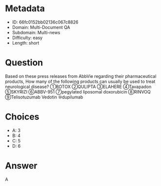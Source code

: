 # Metadata

- ID: 66fc0152bb02136c067c8826
- Domain: Multi-Document QA
- Subdomain: Multi-news
- Difficulty: easy
- Length: short

# Question

Based on these press releases from AbbVie regarding their pharmaceutical products, How many of the following products can usually be used to treat neurological disease?
①BOTOX
②QULIPTA
③ELAHERE
④Tavapadon
⑤SKYRIZI
⑥ABBV-951
⑦pegylated liposomal doxorubicin
⑧RINVOQ
⑨Telisotuzumab Vedotin
⑩dupilumab

# Choices

- A: 3
- B: 4
- C: 5
- D: 6

# Answer

A
